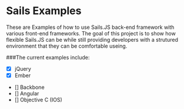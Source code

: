 # Sails Examples

These are Examples of how to use Sails.JS back-end framework with various front-end frameworks.  The goal of this project is to show how flexible Sails.JS can be while still providing developers with a strutured environment that they can be comfortable useing.

###The current examples include:

- [X] jQuery
- [X] Ember
- [] Backbone
- [] Angular
- [] Objective C (IOS)
